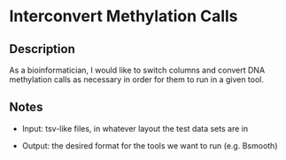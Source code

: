 # Interconvert Methylation Calls

## Description

As a bioinformatician, I would like to switch columns and convert DNA methylation calls as necessary in order for them to run in a given tool. 

## Notes

- Input: tsv-like files, in whatever layout the test data sets are in

- Output: the desired format for the tools we want to run (e.g. Bsmooth)
